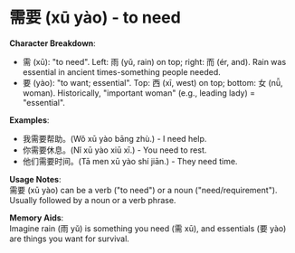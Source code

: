 # **需要 (xū yào) - to need**

**Character Breakdown**:  
- 需 (xū): "to need". Left: 雨 (yǔ, rain) on top; right: 而 (ér, and). Rain was essential in ancient times-something people needed.  
- 要 (yào): "to want; essential". Top: 西 (xī, west) on top; bottom: 女 (nǚ, woman). Historically, "important woman" (e.g., leading lady) = "essential".

**Examples**:  
- 我需要帮助。(Wǒ xū yào bāng zhù.) - I need help.  
- 你需要休息。(Nǐ xū yào xiū xī.) - You need to rest.  
- 他们需要时间。(Tā men xū yào shí jiān.) - They need time.

**Usage Notes**:  
需要 (xū yào) can be a verb ("to need") or a noun ("need/requirement"). Usually followed by a noun or a verb phrase.

**Memory Aids**:  
Imagine rain (雨 yǔ) is something you need (需 xū), and essentials (要 yào) are things you want for survival.
